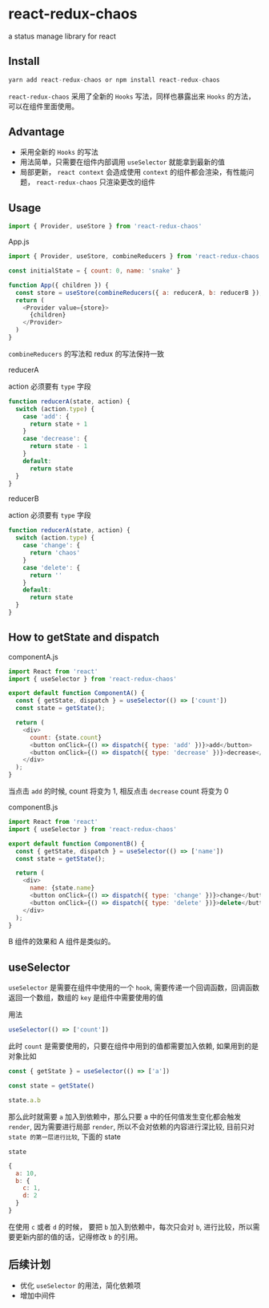 # react-redux-chaos

a status manage library for react

## Install

```js
yarn add react-redux-chaos or npm install react-redux-chaos
```

`react-redux-chaos` 采用了全新的 `Hooks` 写法，同样也暴露出来 `Hooks` 的方法，可以在组件里面使用。

## Advantage

+ 采用全新的 `Hooks` 的写法
+ 用法简单，只需要在组件内部调用 `useSelector` 就能拿到最新的值
+ 局部更新， `react context` 会造成使用 `context` 的组件都会渲染，有性能问题， `react-redux-chaos` 只渲染更改的组件

## Usage

```js
import { Provider, useStore } from 'react-redux-chaos'
```

App.js

```js
import { Provider, useStore, combineReducers } from 'react-redux-chaos'

const initialState = { count: 0, name: 'snake' }

function App({ children }) {
  const store = useStore(combineReducers({ a: reducerA, b: reducerB }), initialState)
  return (
    <Provider value={store}>
      {children}
    </Provider>
  )
}
```

`combineReducers` 的写法和 redux 的写法保持一致

reducerA

action 必须要有 `type` 字段

```js
function reducerA(state, action) {
  switch (action.type) {
    case 'add': {
      return state + 1
    }
    case 'decrease': {
      return state - 1
    }
    default:
      return state
  }
}
```

reducerB

action 必须要有 `type` 字段

```js
function reducerA(state, action) {
  switch (action.type) {
    case 'change': {
      return 'chaos'
    }
    case 'delete': {
      return ''
    }
    default:
      return state
  }
}
```

## How to getState and dispatch

componentA.js

```js
import React from 'react'
import { useSelector } from 'react-redux-chaos'

export default function ComponentA() {
  const { getState, dispatch } = useSelector(() => ['count'])
  const state = getState();

  return (
    <div>
      count: {state.count}
      <button onClick={() => dispatch({ type: 'add' })}>add</button>
      <button onClick={() => dispatch({ type: 'decrease' })}>decrease</button>
    </div>
  );
}
```

当点击 `add` 的时候, count 将变为 1, 相反点击 `decrease` count 将变为 0

componentB.js

```js
import React from 'react'
import { useSelector } from 'react-redux-chaos'

export default function ComponentB() {
  const { getState, dispatch } = useSelector(() => ['name'])
  const state = getState();

  return (
    <div>
      name: {state.name}
      <button onClick={() => dispatch({ type: 'change' })}>change</button>
      <button onClick={() => dispatch({ type: 'delete' })}>delete</button>
    </div>
  );
}
```

B 组件的效果和 A 组件是类似的。

## useSelector

`useSelector` 是需要在组件中使用的一个 `hook`, 需要传递一个回调函数，回调函数返回一个数组，数组的 `key` 是组件中需要使用的值

用法

```js
useSelector(() => ['count'])
```

此时 `count` 是需要使用的，只要在组件中用到的值都需要加入依赖, 如果用到的是对象比如

```js
const { getState } = useSelector(() => ['a'])

const state = getState()

state.a.b
```

那么此时就需要 `a` 加入到依赖中，那么只要 a 中的任何值发生变化都会触发 `render`, 因为需要进行局部 `render`, 所以不会对依赖的内容进行深比较, 目前只对 `state 的第一层进行比较`, 下面的 state

`state`

```js
{
  a: 10,
  b: {
    c: 1,
    d: 2
  }
}
```

在使用 `c` 或者 `d` 的时候， 要把 `b` 加入到依赖中，每次只会对 `b`, 进行比较，所以需要更新内部的值的话，记得修改 `b` 的引用。 

## 后续计划

+ 优化 `useSelector` 的用法，简化依赖项
+ 增加中间件
  